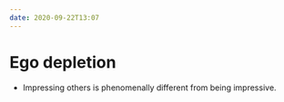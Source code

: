 ```yaml
---
date: 2020-09-22T13:07
---
```


# Ego depletion

- Impressing others is phenomenally different from being impressive.

